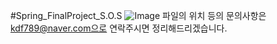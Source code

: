 #Spring_FinalProject_S.O.S
![Image](https://github.com/user-attachments/assets/209e5992-9380-4053-936b-0e64ad013d9c)
파일의 위치 등의 문의사항은 kdf789@naver.com으로 연락주시면 정리해드리겠습니다.

